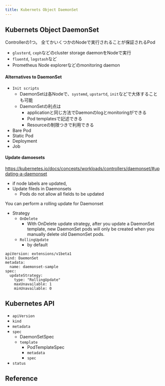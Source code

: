 ```yaml
---
title: Kubernets Object DaemonSet
---
```


## Kubernets Object DaemonSet
Controllerの1つ。
全てかいくつかのNodeで実行されることが保証されるPod

* `glusterd`, `ceph`などのcluster storage daemonをNodeで実行
* `fluentd`, `logstash`など
* Prometheus Node explorerなどのmonitoring daemon

#### Alternatives to DaemonSet

* `Init scripts`
    * DaemonSetは各Nodeで、`systemd`, `upstartd`, `init`などで大体することも可能
    * DaemonSetの利点は
        * applicationと同じ方法でDaemonのlogとmonitoringができる
        * Pod templatesで記述できる
        * Resourceの制限つきで利用できる
* Bare Pod
* Static Pod
* Deployment
* Job

#### Update damoesets
https://kubernetes.io/docs/concepts/workloads/controllers/daemonset/#updating-a-daemonset

* if node labels are updated, 
* Update fileds in Daemonsets
    * Pods do not allow all fields to be updated

You can perform a rolling update for Daemonset

* Strategy 
    * `OnDelete`
        * With OnDelete update strategy, after you update a DaemonSet template, new DaemonSet pods will only be created when you manually delete old DaemonSet pods.
    * `RollingUpdate`
        * by default


```
apiVersion: extensions/v1beta1
kind: DaemonSet
metadata:
  name: daemonset-sample
spec:
  updateStrategy:
    type: "RollingUpdate"
    maxUnavailable: 1
    minUnavailable: 0
```

## Kubernetes API

* `apiVersion`
* `kind`
* `metadata`
* `spec`
    * DaemonSetSpec
    * `template`
        * PodTemplateSpec
        * `metadata`
        * `spec`
* `status`

## Reference
